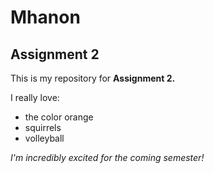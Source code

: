 # Mhanon
## Assignment 2
This is my repository for **Assignment 2.** 

I really love:
- the color orange
- squirrels
- volleyball

*I'm incredibly excited for the coming semester!*
